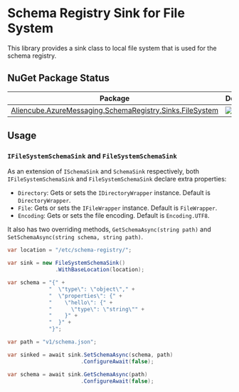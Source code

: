 # Schema Registry Sink for File System #

This library provides a sink class to local file system that is used for the schema registry.


## NuGet Package Status ##

| Package | Download | Version|
|---|---|---|
| [Aliencube.AzureMessaging.SchemaRegistry.Sinks.FileSystem](https://www.nuget.org/packages/Aliencube.AzureMessaging.SchemaRegistry.Sinks.FileSystem/) | [![](https://img.shields.io/nuget/dt/Aliencube.AzureMessaging.SchemaRegistry.Sinks.FileSystem.svg)](https://www.nuget.org/packages/Aliencube.AzureMessaging.SchemaRegistry.Sinks.FileSystem/) | [![](https://img.shields.io/nuget/v/Aliencube.AzureMessaging.SchemaRegistry.Sinks.FileSystem.svg)](https://www.nuget.org/packages/Aliencube.AzureMessaging.SchemaRegistry.Sinks.FileSystem/) |


## Usage ##

### `IFileSystemSchemaSink` and `FileSystemSchemaSink` ###

As an extension of `ISchemaSink` and `SchemaSink` respectively, both `IFileSystemSchemaSink` and `FileSystemSchemaSink` declare extra properties:

* `Directory`: Gets or sets the `IDirectoryWrapper` instance. Default is `DirectoryWrapper`.
* `File`: Gets or sets the `IFileWrapper` instance. Default is `FileWrapper`.
* `Encoding`: Gets or sets the file encoding. Default is `Encoding.UTF8`.

It also has two overriding methods, `GetSchemaAsync(string path)` and `SetSchemaAsync(string schema, string path)`.

```csharp
var location = "/etc/schema-registry/";

var sink = new FileSystemSchemaSink()
               .WithBaseLocation(location);

var schema = "{" +
             "  \"type\": \"object\"," +
             "  \"properties\": {" +
             "    \"hello\": {" +
             "      \"type\": \"string\"" +
             "    }" +
             "  }" +
             "}";

var path = "v1/schema.json";

var sinked = await sink.SetSchemaAsync(schema, path)
                       .ConfigureAwait(false);

var schema = await sink.GetSchemaAsync(path)
                       .ConfigureAwait(false);
```
